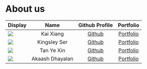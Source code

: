 # About us

Display |      Name       |         Github Profile          | Portfolio 
--------|:---------------:|:-------------------------------:|:---------:
![](https://via.placeholder.com/100.png?text=Photo) |    Kai Xiang    | [Github](https://github.com/kaixiangg) | [Portfolio](docs/team/kaixiang.md)
![](https://via.placeholder.com/100.png?text=Photo) |  Kingsley Ser   | [Github](https://github.com/sjwking) | [Portfolio](sjwking)
![](https://via.placeholder.com/100.png?text=Photo) |   Tan Ye Xin    | [Github](https://github.com/yx-tzzz) | [Portfolio](docs/team/yx-tzzz.md)
![](https://via.placeholder.com/100.png?text=Photo) | Akaash Dhayalan | [Github](https://github.com/akaash02) | [Portfolio](docs/team/akaash02.md)



